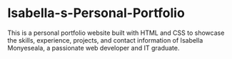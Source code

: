 # Isabella-s-Personal-Portfolio
This is a personal portfolio website built with HTML and CSS to showcase the skills, experience, projects, and contact information of Isabella Monyeseala, a passionate web developer and IT graduate.

